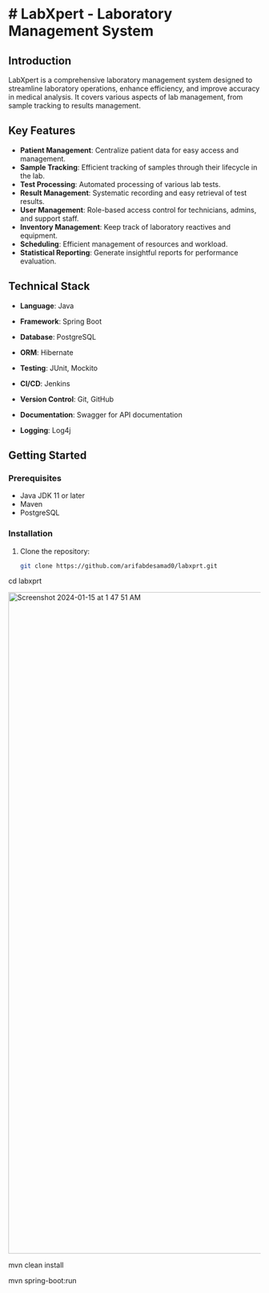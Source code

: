 # # LabXpert - Laboratory Management System

## Introduction
LabXpert is a comprehensive laboratory management system designed to streamline laboratory operations, enhance efficiency, and improve accuracy in medical analysis. It covers various aspects of lab management, from sample tracking to results management.

## Key Features
- **Patient Management**: Centralize patient data for easy access and management.
- **Sample Tracking**: Efficient tracking of samples through their lifecycle in the lab.
- **Test Processing**: Automated processing of various lab tests.
- **Result Management**: Systematic recording and easy retrieval of test results.
- **User Management**: Role-based access control for technicians, admins, and support staff.
- **Inventory Management**: Keep track of laboratory reactives and equipment.
- **Scheduling**: Efficient management of resources and workload.
- **Statistical Reporting**: Generate insightful reports for performance evaluation.

## Technical Stack
- **Language**: Java
- **Framework**: Spring Boot
- **Database**: PostgreSQL
- **ORM**: Hibernate
- **Testing**: JUnit, Mockito
- **CI/CD**: Jenkins

- **Version Control**: Git, GitHub
- **Documentation**: Swagger for API documentation
- **Logging**: Log4j

## Getting Started

### Prerequisites
- Java JDK 11 or later
- Maven
- PostgreSQL

### Installation
1. Clone the repository:
   ```bash
   git clone https://github.com/arifabdesamad0/labxprt.git
cd labxprt

<img width="1318" alt="Screenshot 2024-01-15 at 1 47 51 AM" src="https://github.com/arifabdesamad0/labxprt/assets/122953123/76b66bf5-ed04-4ff0-af25-4d9cd528cd01">

mvn clean install

mvn spring-boot:run


